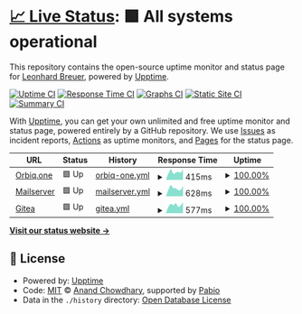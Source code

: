 # [📈 Live Status](https://cheetahbyte.github.io/status): <!--live status--> **🟩 All systems operational**

This repository contains the open-source uptime monitor and status page for [Leonhard Breuer](https://leobreuer.dev), powered by [Upptime](https://github.com/upptime/upptime).

[![Uptime CI](https://github.com/cheetahbyte/status/workflows/Uptime%20CI/badge.svg)](https://github.com/cheetahbyte/status/actions?query=workflow%3A%22Uptime+CI%22)
[![Response Time CI](https://github.com/cheetahbyte/status/workflows/Response%20Time%20CI/badge.svg)](https://github.com/cheetahbyte/status/actions?query=workflow%3A%22Response+Time+CI%22)
[![Graphs CI](https://github.com/cheetahbyte/status/workflows/Graphs%20CI/badge.svg)](https://github.com/cheetahbyte/status/actions?query=workflow%3A%22Graphs+CI%22)
[![Static Site CI](https://github.com/cheetahbyte/status/workflows/Static%20Site%20CI/badge.svg)](https://github.com/cheetahbyte/status/actions?query=workflow%3A%22Static+Site+CI%22)
[![Summary CI](https://github.com/cheetahbyte/status/workflows/Summary%20CI/badge.svg)](https://github.com/cheetahbyte/status/actions?query=workflow%3A%22Summary+CI%22)

With [Upptime](https://upptime.js.org), you can get your own unlimited and free uptime monitor and status page, powered entirely by a GitHub repository. We use [Issues](https://github.com/cheetahbyte/status/issues) as incident reports, [Actions](https://github.com/cheetahbyte/status/actions) as uptime monitors, and [Pages](https://cheetahbyte.github.io/status) for the status page.

<!--start: status pages-->
<!-- This summary is generated by Upptime (https://github.com/upptime/upptime) -->
<!-- Do not edit this manually, your changes will be overwritten -->
<!-- prettier-ignore -->
| URL | Status | History | Response Time | Uptime |
| --- | ------ | ------- | ------------- | ------ |
| <img alt="" src="https://icons.duckduckgo.com/ip3/www.orbiq.one.ico" height="13"> [Orbiq.one](https://www.orbiq.one) | 🟩 Up | [orbiq-one.yml](https://github.com/orbiq-one/status/commits/HEAD/history/orbiq-one.yml) | <details><summary><img alt="Response time graph" src="./graphs/orbiq-one/response-time-week.png" height="20"> 415ms</summary><br><a href="https://status.orbiq.services/history/orbiq-one"><img alt="Response time 459" src="https://img.shields.io/endpoint?url=https%3A%2F%2Fraw.githubusercontent.com%2Forbiq-one%2Fstatus%2FHEAD%2Fapi%2Forbiq-one%2Fresponse-time.json"></a><br><a href="https://status.orbiq.services/history/orbiq-one"><img alt="24-hour response time 548" src="https://img.shields.io/endpoint?url=https%3A%2F%2Fraw.githubusercontent.com%2Forbiq-one%2Fstatus%2FHEAD%2Fapi%2Forbiq-one%2Fresponse-time-day.json"></a><br><a href="https://status.orbiq.services/history/orbiq-one"><img alt="7-day response time 415" src="https://img.shields.io/endpoint?url=https%3A%2F%2Fraw.githubusercontent.com%2Forbiq-one%2Fstatus%2FHEAD%2Fapi%2Forbiq-one%2Fresponse-time-week.json"></a><br><a href="https://status.orbiq.services/history/orbiq-one"><img alt="30-day response time 459" src="https://img.shields.io/endpoint?url=https%3A%2F%2Fraw.githubusercontent.com%2Forbiq-one%2Fstatus%2FHEAD%2Fapi%2Forbiq-one%2Fresponse-time-month.json"></a><br><a href="https://status.orbiq.services/history/orbiq-one"><img alt="1-year response time 459" src="https://img.shields.io/endpoint?url=https%3A%2F%2Fraw.githubusercontent.com%2Forbiq-one%2Fstatus%2FHEAD%2Fapi%2Forbiq-one%2Fresponse-time-year.json"></a></details> | <details><summary><a href="https://status.orbiq.services/history/orbiq-one">100.00%</a></summary><a href="https://status.orbiq.services/history/orbiq-one"><img alt="All-time uptime 100.00%" src="https://img.shields.io/endpoint?url=https%3A%2F%2Fraw.githubusercontent.com%2Forbiq-one%2Fstatus%2FHEAD%2Fapi%2Forbiq-one%2Fuptime.json"></a><br><a href="https://status.orbiq.services/history/orbiq-one"><img alt="24-hour uptime 100.00%" src="https://img.shields.io/endpoint?url=https%3A%2F%2Fraw.githubusercontent.com%2Forbiq-one%2Fstatus%2FHEAD%2Fapi%2Forbiq-one%2Fuptime-day.json"></a><br><a href="https://status.orbiq.services/history/orbiq-one"><img alt="7-day uptime 100.00%" src="https://img.shields.io/endpoint?url=https%3A%2F%2Fraw.githubusercontent.com%2Forbiq-one%2Fstatus%2FHEAD%2Fapi%2Forbiq-one%2Fuptime-week.json"></a><br><a href="https://status.orbiq.services/history/orbiq-one"><img alt="30-day uptime 100.00%" src="https://img.shields.io/endpoint?url=https%3A%2F%2Fraw.githubusercontent.com%2Forbiq-one%2Fstatus%2FHEAD%2Fapi%2Forbiq-one%2Fuptime-month.json"></a><br><a href="https://status.orbiq.services/history/orbiq-one"><img alt="1-year uptime 100.00%" src="https://img.shields.io/endpoint?url=https%3A%2F%2Fraw.githubusercontent.com%2Forbiq-one%2Fstatus%2FHEAD%2Fapi%2Forbiq-one%2Fuptime-year.json"></a></details>
| <img alt="" src="https://icons.duckduckgo.com/ip3/mail.orbiq.services.ico" height="13"> [Mailserver](https://mail.orbiq.services) | 🟩 Up | [mailserver.yml](https://github.com/orbiq-one/status/commits/HEAD/history/mailserver.yml) | <details><summary><img alt="Response time graph" src="./graphs/mailserver/response-time-week.png" height="20"> 628ms</summary><br><a href="https://status.orbiq.services/history/mailserver"><img alt="Response time 628" src="https://img.shields.io/endpoint?url=https%3A%2F%2Fraw.githubusercontent.com%2Forbiq-one%2Fstatus%2FHEAD%2Fapi%2Fmailserver%2Fresponse-time.json"></a><br><a href="https://status.orbiq.services/history/mailserver"><img alt="24-hour response time 803" src="https://img.shields.io/endpoint?url=https%3A%2F%2Fraw.githubusercontent.com%2Forbiq-one%2Fstatus%2FHEAD%2Fapi%2Fmailserver%2Fresponse-time-day.json"></a><br><a href="https://status.orbiq.services/history/mailserver"><img alt="7-day response time 628" src="https://img.shields.io/endpoint?url=https%3A%2F%2Fraw.githubusercontent.com%2Forbiq-one%2Fstatus%2FHEAD%2Fapi%2Fmailserver%2Fresponse-time-week.json"></a><br><a href="https://status.orbiq.services/history/mailserver"><img alt="30-day response time 628" src="https://img.shields.io/endpoint?url=https%3A%2F%2Fraw.githubusercontent.com%2Forbiq-one%2Fstatus%2FHEAD%2Fapi%2Fmailserver%2Fresponse-time-month.json"></a><br><a href="https://status.orbiq.services/history/mailserver"><img alt="1-year response time 628" src="https://img.shields.io/endpoint?url=https%3A%2F%2Fraw.githubusercontent.com%2Forbiq-one%2Fstatus%2FHEAD%2Fapi%2Fmailserver%2Fresponse-time-year.json"></a></details> | <details><summary><a href="https://status.orbiq.services/history/mailserver">100.00%</a></summary><a href="https://status.orbiq.services/history/mailserver"><img alt="All-time uptime 100.00%" src="https://img.shields.io/endpoint?url=https%3A%2F%2Fraw.githubusercontent.com%2Forbiq-one%2Fstatus%2FHEAD%2Fapi%2Fmailserver%2Fuptime.json"></a><br><a href="https://status.orbiq.services/history/mailserver"><img alt="24-hour uptime 100.00%" src="https://img.shields.io/endpoint?url=https%3A%2F%2Fraw.githubusercontent.com%2Forbiq-one%2Fstatus%2FHEAD%2Fapi%2Fmailserver%2Fuptime-day.json"></a><br><a href="https://status.orbiq.services/history/mailserver"><img alt="7-day uptime 100.00%" src="https://img.shields.io/endpoint?url=https%3A%2F%2Fraw.githubusercontent.com%2Forbiq-one%2Fstatus%2FHEAD%2Fapi%2Fmailserver%2Fuptime-week.json"></a><br><a href="https://status.orbiq.services/history/mailserver"><img alt="30-day uptime 100.00%" src="https://img.shields.io/endpoint?url=https%3A%2F%2Fraw.githubusercontent.com%2Forbiq-one%2Fstatus%2FHEAD%2Fapi%2Fmailserver%2Fuptime-month.json"></a><br><a href="https://status.orbiq.services/history/mailserver"><img alt="1-year uptime 100.00%" src="https://img.shields.io/endpoint?url=https%3A%2F%2Fraw.githubusercontent.com%2Forbiq-one%2Fstatus%2FHEAD%2Fapi%2Fmailserver%2Fuptime-year.json"></a></details>
| <img alt="" src="https://icons.duckduckgo.com/ip3/git.orbiq.services.ico" height="13"> [Gitea](https://git.orbiq.services) | 🟩 Up | [gitea.yml](https://github.com/orbiq-one/status/commits/HEAD/history/gitea.yml) | <details><summary><img alt="Response time graph" src="./graphs/gitea/response-time-week.png" height="20"> 577ms</summary><br><a href="https://status.orbiq.services/history/gitea"><img alt="Response time 575" src="https://img.shields.io/endpoint?url=https%3A%2F%2Fraw.githubusercontent.com%2Forbiq-one%2Fstatus%2FHEAD%2Fapi%2Fgitea%2Fresponse-time.json"></a><br><a href="https://status.orbiq.services/history/gitea"><img alt="24-hour response time 754" src="https://img.shields.io/endpoint?url=https%3A%2F%2Fraw.githubusercontent.com%2Forbiq-one%2Fstatus%2FHEAD%2Fapi%2Fgitea%2Fresponse-time-day.json"></a><br><a href="https://status.orbiq.services/history/gitea"><img alt="7-day response time 577" src="https://img.shields.io/endpoint?url=https%3A%2F%2Fraw.githubusercontent.com%2Forbiq-one%2Fstatus%2FHEAD%2Fapi%2Fgitea%2Fresponse-time-week.json"></a><br><a href="https://status.orbiq.services/history/gitea"><img alt="30-day response time 575" src="https://img.shields.io/endpoint?url=https%3A%2F%2Fraw.githubusercontent.com%2Forbiq-one%2Fstatus%2FHEAD%2Fapi%2Fgitea%2Fresponse-time-month.json"></a><br><a href="https://status.orbiq.services/history/gitea"><img alt="1-year response time 575" src="https://img.shields.io/endpoint?url=https%3A%2F%2Fraw.githubusercontent.com%2Forbiq-one%2Fstatus%2FHEAD%2Fapi%2Fgitea%2Fresponse-time-year.json"></a></details> | <details><summary><a href="https://status.orbiq.services/history/gitea">100.00%</a></summary><a href="https://status.orbiq.services/history/gitea"><img alt="All-time uptime 100.00%" src="https://img.shields.io/endpoint?url=https%3A%2F%2Fraw.githubusercontent.com%2Forbiq-one%2Fstatus%2FHEAD%2Fapi%2Fgitea%2Fuptime.json"></a><br><a href="https://status.orbiq.services/history/gitea"><img alt="24-hour uptime 100.00%" src="https://img.shields.io/endpoint?url=https%3A%2F%2Fraw.githubusercontent.com%2Forbiq-one%2Fstatus%2FHEAD%2Fapi%2Fgitea%2Fuptime-day.json"></a><br><a href="https://status.orbiq.services/history/gitea"><img alt="7-day uptime 100.00%" src="https://img.shields.io/endpoint?url=https%3A%2F%2Fraw.githubusercontent.com%2Forbiq-one%2Fstatus%2FHEAD%2Fapi%2Fgitea%2Fuptime-week.json"></a><br><a href="https://status.orbiq.services/history/gitea"><img alt="30-day uptime 100.00%" src="https://img.shields.io/endpoint?url=https%3A%2F%2Fraw.githubusercontent.com%2Forbiq-one%2Fstatus%2FHEAD%2Fapi%2Fgitea%2Fuptime-month.json"></a><br><a href="https://status.orbiq.services/history/gitea"><img alt="1-year uptime 100.00%" src="https://img.shields.io/endpoint?url=https%3A%2F%2Fraw.githubusercontent.com%2Forbiq-one%2Fstatus%2FHEAD%2Fapi%2Fgitea%2Fuptime-year.json"></a></details>

<!--end: status pages-->

[**Visit our status website →**](https://cheetahbyte.github.io/status)

## 📄 License

- Powered by: [Upptime](https://github.com/upptime/upptime)
- Code: [MIT](./LICENSE) © [Anand Chowdhary](https://anandchowdhary.com), supported by [Pabio](https://pabio.com)
- Data in the `./history` directory: [Open Database License](https://opendatacommons.org/licenses/odbl/1-0/)
